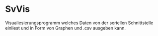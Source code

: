 # SvVis

Visualiesierungsprogramm welches Daten von der seriellen Schnittstelle einliest und in Form von Graphen und .csv ausgeben kann.
